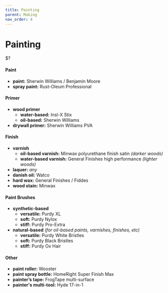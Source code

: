 ```yaml
---
title: Painting
parent: Making
nav_order: 4
---
```

# Painting

$?

#### Paint

- **paint:** Sherwin Williams / Benjamin Moore
- **spray paint:** Rust-Oleum Professional

#### Primer

- **wood primer**
	- **water-based:** Insl-X Stix
	- **oil-based:** Sherwin Williams
- **drywall primer:** Sherwin Williams PVA

#### Finish

- **varnish**
	- **oil-based varnish:** Minwax polyurethane finish satin *(darker woods)*
	- **water-based varnish:** General Finishes high performance *(lighter woods)*
- **laquer:** *any* 
- **danish oil:** Watco
- **hard wax:** General Finishes / Fiddes
- **wood stain:** Minwax

#### Paint Brushes

- **synthetic-based**
	- **versatile:** Purdy XL
	- **soft:** Purdy Nylox
	- **stiff:** Purdy Pro-Extra
- **natural-based** *(for oil-based paints, varnishes, finishes, etc)*
	- **versatile:** Purdy White Bristles
	- **soft:** Purdy Black Bristles
	- **stiff:** Purdy Ox Hair

#### Other

- **paint roller:** Wooster
- **paint spray bottle:** HomeRight Super Finish Max
- **painter’s tape:** FrogTape multi-surface
- **painter's multi-tool:** Hyde 17-in-1
